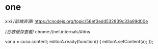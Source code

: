# one
xixi
/*前端资源*/
https://cnodejs.org/topic/56ef3edd532839c33a99d00e    



/*谷歌缓存查看*/
chome://net.internals/#dns


var a = cuso.content;
editorA.ready(function() {
	editorA.setContent(a);
 });
